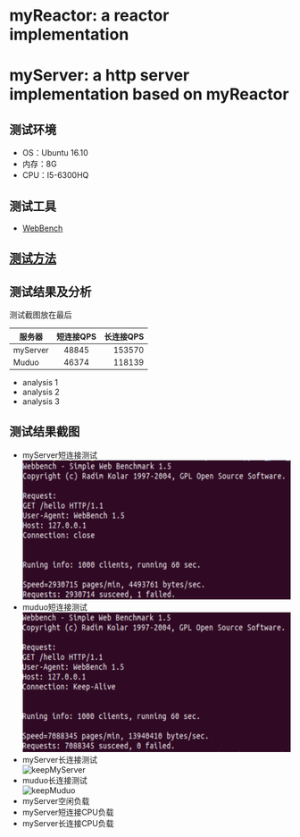 # myReactor: a reactor implementation
# myServer: a http server implementation based on myReactor

## 测试环境
* OS：Ubuntu 16.10
* 内存：8G
* CPU：I5-6300HQ

## 测试工具
* [WebBench](https://github.com/linyacool/WebServer/tree/master/WebBench)


## [测试方法](https://github.com/linyacool/WebServer/blob/master/%E6%B5%8B%E8%AF%95%E5%8F%8A%E6%94%B9%E8%BF%9B.md)


## 测试结果及分析
测试截图放在最后  

| 服务器 | 短连接QPS | 长连接QPS | 
| - | :-: | -: | 
| myServer | 48845| 153570 | 
| Muduo | 46374 | 118139 | 

* analysis 1 
* analysis 2
* analysis 3


## 测试结果截图
* myServer短连接测试  
![shortMyServer](https://github.com/ChyauAng/myReactor/blob/master/resources/myServer.png)
* muduo短连接测试  
![shortMuduo](https://github.com/ChyauAng/myReactor/blob/master/resources/muduo.png)
* myServer长连接测试  
![keepMyServer](https://github.com/ChyauAng/myServer/blob/master/resources/myServerK.png)
* muduo长连接测试  
![keepMuduo](https://github.com/ChyauAng/myServer/blob/master/resources/muduoK.png)
* myServer空闲负载  
* myServer短连接CPU负载  
* myServer长连接CPU负载  
